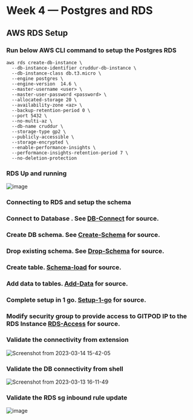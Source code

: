 # Week 4 — Postgres and RDS

## AWS RDS Setup

### Run below AWS CLI command to setup the Postgres RDS

```
aws rds create-db-instance \
  --db-instance-identifier cruddur-db-instance \
  --db-instance-class db.t3.micro \
  --engine postgres \
  --engine-version  14.6 \
  --master-username <user> \
  --master-user-password <password> \
  --allocated-storage 20 \
  --availability-zone <az> \
  --backup-retention-period 0 \
  --port 5432 \
  --no-multi-az \
  --db-name cruddur \
  --storage-type gp2 \
  --publicly-accessible \
  --storage-encrypted \
  --enable-performance-insights \
  --performance-insights-retention-period 7 \
  --no-deletion-protection

```

### RDS Up and running

![image](https://user-images.githubusercontent.com/18515029/225875650-4784733c-e26f-4775-bdf5-f9f37bd62348.png)

 
### Connecting to RDS and setup the schema    


### Connect to Database . See  [DB-Connect](/backend-flask/bin/db-connect)  for source. 

### Create DB schema. See  [Create-Schema](/backend-flask/bin/db-create)  for source. 

### Drop existing schema. See  [Drop-Schema](/backend-flask/bin/db-drop)  for source. 

### Create table. [Schema-load](/backend-flask/bin/db-schema-load)  for source. 

### Add data to tables. [Add-Data](/backend-flask/bin/db-seed)  for source. 

### Complete setup in 1 go. [Setup-1-go](/backend-flask/bin/db-setup)  for source. 

### Modify security group to provide access to GITPOD IP to the RDS Instance [RDS-Access](/backend-flask/bin/rds-update-sg-rule)  for source. 

### Validate the connectivity from extension

![Screenshot from 2023-03-14 15-42-05](https://user-images.githubusercontent.com/18515029/225879232-520cb78b-5d5f-4e6f-aa5d-434180eb1ec8.png)

### Validate the DB connectivity from shell

![Screenshot from 2023-03-13 16-11-49](https://user-images.githubusercontent.com/18515029/225879148-2c90d12a-0b26-4a46-99e1-cf3213b84f88.png)

### Validate the RDS sg inbound rule update

![image](https://user-images.githubusercontent.com/18515029/225879075-05ceea36-c4cb-4933-b38b-20023b3df9c0.png)

